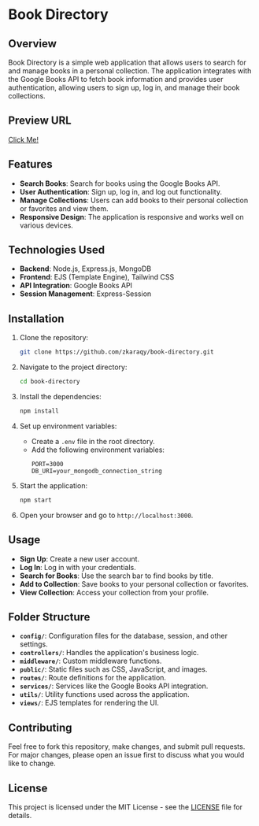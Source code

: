 
# Book Directory

## Overview
Book Directory is a simple web application that allows users to search for and manage books in a personal collection. The application integrates with the Google Books API to fetch book information and provides user authentication, allowing users to sign up, log in, and manage their book collections.

## Preview URL
<a href="https://books-directory.up.railway.app/" target="_blank">Click Me!</a>

## Features
- **Search Books**: Search for books using the Google Books API.
- **User Authentication**: Sign up, log in, and log out functionality.
- **Manage Collections**: Users can add books to their personal collection or favorites and view them.
- **Responsive Design**: The application is responsive and works well on various devices.

## Technologies Used
- **Backend**: Node.js, Express.js, MongoDB
- **Frontend**: EJS (Template Engine), Tailwind CSS
- **API Integration**: Google Books API
- **Session Management**: Express-Session

## Installation

1. Clone the repository:
   ```bash
   git clone https://github.com/zkaraqy/book-directory.git
   ```
2. Navigate to the project directory:
   ```bash
   cd book-directory
   ```
3. Install the dependencies:
   ```bash
   npm install
   ```
4. Set up environment variables:
   - Create a `.env` file in the root directory.
   - Add the following environment variables:
     ```
     PORT=3000
     DB_URI=your_mongodb_connection_string
     ```

5. Start the application:
   ```bash
   npm start
   ```

6. Open your browser and go to `http://localhost:3000`.

## Usage

- **Sign Up**: Create a new user account.
- **Log In**: Log in with your credentials.
- **Search for Books**: Use the search bar to find books by title.
- **Add to Collection**: Save books to your personal collection or favorites.
- **View Collection**: Access your collection from your profile.

## Folder Structure

- **`config/`**: Configuration files for the database, session, and other settings.
- **`controllers/`**: Handles the application's business logic.
- **`middleware/`**: Custom middleware functions.
- **`public/`**: Static files such as CSS, JavaScript, and images.
- **`routes/`**: Route definitions for the application.
- **`services/`**: Services like the Google Books API integration.
- **`utils/`**: Utility functions used across the application.
- **`views/`**: EJS templates for rendering the UI.

## Contributing
Feel free to fork this repository, make changes, and submit pull requests. For major changes, please open an issue first to discuss what you would like to change.

## License
This project is licensed under the MIT License - see the [LICENSE](LICENSE) file for details.
